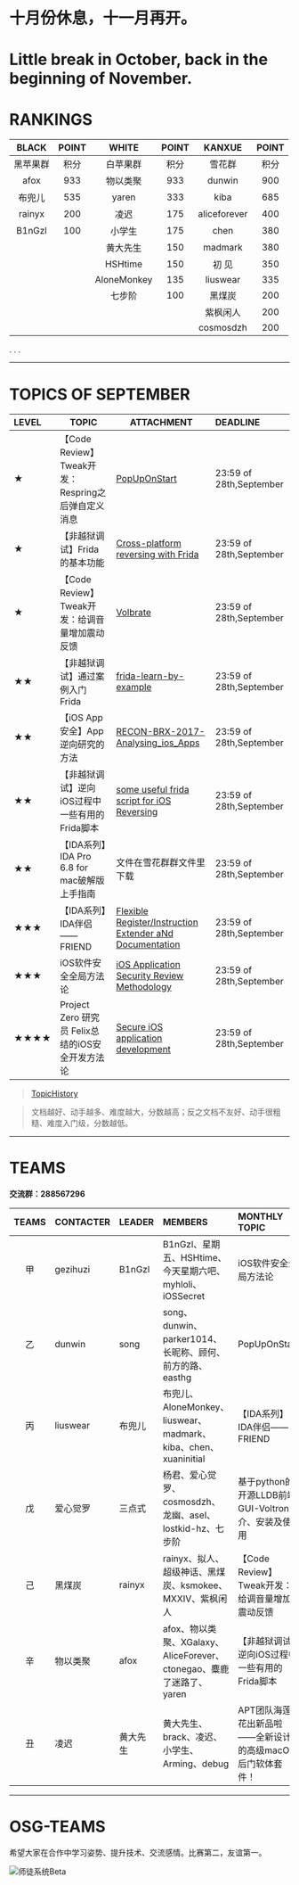# 十月份休息，十一月再开。
# Little break in October, back in the beginning of November.

# RANKINGS

| BLACK  | POINT |    WHITE    | POINT |    KANXUE    | POINT |
| :----: | :---: | :---------: | :---: | :----------: | :---: |
|  黑苹果群  |  积分   |    白苹果群     |  积分   |     雪花群      |  积分   |
|  afox  |  933  |    物以类聚     |  933  |    dunwin    |  900  |
|  布兜儿   |  535  |    yaren    |  333  |     kiba     |  685  |
| rainyx |  200  |     凌迟      |  175  | aliceforever |  400  |
| B1nGzl |  100  |     小学生     |  175  |     chen     |  380  |
|        |       |    黄大先生     |  150  |   madmark    |  380  |
|        |       |   HSHtime   |  150  |     初 见      |  350  |
|        |       | AloneMonkey |  135  |   liuswear   |  335  |
|        |       |     七步阶     |  100  |     黑煤炭      |  200  |
|        |       |             |       |     紫枫闲人     |  200  |
|        |       |             |       |  cosmosdzh   |  200  |

.
.
.

------

# TOPICS OF SEPTEMBER

| LEVEL | TOPIC                                 | ATTACHMENT                               | DEADLINE                |
| :---- | ------------------------------------- | ---------------------------------------- | :---------------------- |
| ★     | 【Code Review】Tweak开发：Respring之后弹自定义消息 | [PopUpOnStart](https://github.com/LacertosusRepo/Open-Source-Tweaks) | 23:59 of 28th,September |
| ★     | 【非越狱调试】Frida的基本功能                     | [Cross-platform reversing with Frida](http://2015.zeronights.org/assets/files/23-Ravnas.pdf) | 23:59 of 28th,September |
| ★     | 【Code Review】Tweak开发：给调音量增加震动反馈       | [Volbrate](https://github.com/LacertosusRepo/Open-Source-Tweaks) | 23:59 of 28th,September |
| ★★    | 【非越狱调试】通过案例入门Frida                    | [frida-learn-by-example](http://www.ninoishere.com/frida-learn-by-example/) | 23:59 of 28th,September |
| ★★    | 【iOS App安全】App逆向研究的方法                 | [RECON-BRX-2017-Analysing_ios_Apps](http://bbs.pediy.com/thread-220771.htm) | 23:59 of 28th,September |
| ★★    | 【非越狱调试】逆向iOS过程中一些有用的Frida脚本           | [some useful frida script for iOS Reversing](https://github.com/as0ler/frida-scripts) | 23:59 of 28th,September |
| ★★    | 【IDA系列】IDA Pro 6.8 for mac破解版上手指南     | 文件在雪花群群文件里下载                             | 23:59 of 28th,September |
| ★★★   | 【IDA系列】IDA伴侣——FRIEND                  | [Flexible Register/Instruction Extender aNd Documentation](https://github.com/alexhude/FRIEND) | 23:59 of 28th,September |
| ★★★   | iOS软件安全全局方法论                          | [iOS Application Security Review Methodology](http://research.aurainfosec.io/ios-application-security-review-methodology/) | 23:59 of 28th,September |
| ★★★★  | Project Zero 研究员 Felix总结的iOS安全开发方法论   | [Secure iOS application development](https://github.com/felixgr/secure-ios-app-dev) | 23:59 of 28th,September |

>[TopicHistory](TopicHistory.md)

>文档越好、动手越多、难度越大，分数越高；反之文档不友好、动手很粗糙、难度入门级，分数越低。

***

# TEAMS

**交流群：288567296**

| TEAMS | CONTACTER | LEADER | MEMBERS                                  | MONTHLY TOPIC                        |
| :---: | :-------- | :----- | :--------------------------------------- | :----------------------------------- |
|   甲   | gezihuzi  | B1nGzl | B1nGzl、星期五、HSHtime、今天星期六吧、myhloli、iOSSecret | iOS软件安全全局方法论                         |
|   乙   | dunwin    | song   | song、dunwin、parker1014、长昵称、顾何、前方的路、easthg | PopUpOnStart                         |
|   丙   | liuswear  | 布兜儿    | 布兜儿、AloneMonkey、liuswear、madmark、kiba、chen、xuaninitial | 【IDA系列】IDA伴侣——FRIEND                 |
|   戊   | 爱心觉罗      | 三点式    | 杨君、爱心觉罗、cosmosdzh、龙幽、asel、lostkid-hz、七步阶 | 基于python的开源LLDB前端GUI-Voltron简介、安装及使用 |
|   己   | 黑煤炭       | rainyx | rainyx、拟人、超级神话、黑煤炭、ksmokee、MXXIV、紫枫闲人    | 【Code Review】Tweak开发：给调音量增加震动反馈      |
|   辛   | 物以类聚      | afox   | afox、物以类聚、XGalaxy、AliceForever、ctonegao、麋鹿了迷路了、yaren | 【非越狱调试】逆向iOS过程中一些有用的Frida脚本          |
|   丑   | 凌迟        | 黄大先生   | 黄大先生、brack、凌迟、小学生、Arming、debug           | APT团队海莲花出新品啦——全新设计的高级macOS后门软体套件！    |

***

# OSG-TEAMS
希望大家在合作中学习姿势、提升技术、交流感情。比赛第二，友谊第一。

![师徒系统Beta](pic/teams.jpg)
